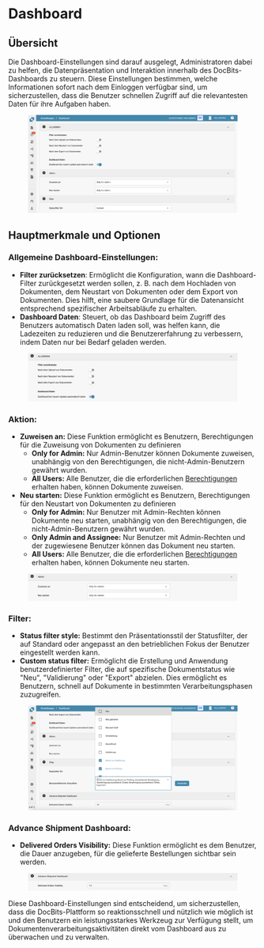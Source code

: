 # Dashboard

## Übersicht

Die Dashboard-Einstellungen sind darauf ausgelegt, Administratoren dabei zu helfen, die Datenpräsentation und Interaktion innerhalb des DocBits-Dashboards zu steuern. Diese Einstellungen bestimmen, welche Informationen sofort nach dem Einloggen verfügbar sind, um sicherzustellen, dass die Benutzer schnellen Zugriff auf die relevantesten Daten für ihre Aufgaben haben.

<figure><img src="../../../../.gitbook/assets/dashboard-settings1_de.png" alt=""><figcaption></figcaption></figure>

## Hauptmerkmale und Optionen

### **Allgemeine Dashboard-Einstellungen**:

* **Filter zurücksetzen**: Ermöglicht die Konfiguration, wann die Dashboard-Filter zurückgesetzt werden sollen, z. B. nach dem Hochladen von Dokumenten, dem Neustart von Dokumenten oder dem Export von Dokumenten. Dies hilft, eine saubere Grundlage für die Datenansicht entsprechend spezifischer Arbeitsabläufe zu erhalten.
* **Dashboard Daten**: Steuert, ob das Dashboard beim Zugriff des Benutzers automatisch Daten laden soll, was helfen kann, die Ladezeiten zu reduzieren und die Benutzererfahrung zu verbessern, indem Daten nur bei Bedarf geladen werden.

<figure><img src="../../../../.gitbook/assets/dashboard-settings2_de.png" alt=""><figcaption></figcaption></figure>

### **Aktion:**

* **Zuweisen an:** Diese Funktion ermöglicht es Benutzern, Berechtigungen für die Zuweisung von Dokumenten zu definieren
  * **Only for Admin:** Nur Admin-Benutzer können Dokumente zuweisen, unabhängig von den Berechtigungen, die nicht-Admin-Benutzern gewährt wurden.
  * **All Users:** Alle Benutzer, die die erforderlichen [Berechtigungen](../groups-users-and-permissions/groups-and-permissions/activating-permissions.md) erhalten haben, können Dokumente zuweisen.
* **Neu starten:** Diese Funktion ermöglicht es Benutzern, Berechtigungen für den Neustart von Dokumenten zu definieren
  * **Only for Admin:** Nur Benutzer mit Admin-Rechten können Dokumente neu starten, unabhängig von den Berechtigungen, die nicht-Admin-Benutzern gewährt wurden.
  * **Only Admin and Assignee:** Nur Benutzer mit Admin-Rechten und der zugewiesene Benutzer können das Dokument neu starten.
  * **All Users:** Alle Benutzer, die die erforderlichen [Berechtigungen](../groups-users-and-permissions/groups-and-permissions/activating-permissions.md) erhalten haben, können Dokumente neu starten.

<figure><img src="../../../../.gitbook/assets/dashboard-settings3_de.png" alt=""><figcaption></figcaption></figure>

### **Filter**:

* **Status filter style:** Bestimmt den Präsentationsstil der Statusfilter, der auf Standard oder angepasst an den betrieblichen Fokus der Benutzer eingestellt werden kann.
* **Custom status filter:** Ermöglicht die Erstellung und Anwendung benutzerdefinierter Filter, die auf spezifische Dokumentstatus wie "Neu", "Validierung" oder "Export" abzielen. Dies ermöglicht es Benutzern, schnell auf Dokumente in bestimmten Verarbeitungsphasen zuzugreifen.

<figure><img src="../../../../.gitbook/assets/dashboard-settings4_de.png" alt=""><figcaption></figcaption></figure>

### Advance Shipment Dashboard:

* **Delivered Orders Visibility:** Diese Funktion ermöglicht es dem Benutzer, die Dauer anzugeben, für die gelieferte Bestellungen sichtbar sein werden.

<figure><img src="../../../../.gitbook/assets/dashboard-settings5_ml.png" alt=""><figcaption></figcaption></figure>

Diese Dashboard-Einstellungen sind entscheidend, um sicherzustellen, dass die DocBits-Plattform so reaktionsschnell und nützlich wie möglich ist und den Benutzern ein leistungsstarkes Werkzeug zur Verfügung stellt, um Dokumentenverarbeitungsaktivitäten direkt vom Dashboard aus zu überwachen und zu verwalten.
